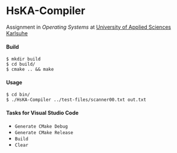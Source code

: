 # HsKA-Compiler

Assignment in _Operating Systems_ at [University of Applied Sciences Karlsuhe](https://www.hs-karlsruhe.de/en/)

#### Build
```
$ mkdir build
$ cd build/
$ cmake .. && make
```

#### Usage
```
$ cd bin/
$ ./HsKA-Compiler ../test-files/scanner00.txt out.txt
```

#### Tasks for Visual Studio Code
- `Generate CMake Debug`
- `Generate CMake Release`
- `Build`
- `Clear`
